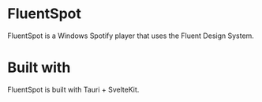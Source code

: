 # FluentSpot

FluentSpot is a Windows Spotify player that uses the Fluent Design System.

# Built with

FluentSpot is built with Tauri + SvelteKit.
